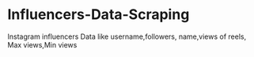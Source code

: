 # Influencers-Data-Scraping
 Instagram influencers Data like username,followers, name,views of reels, Max views,Min views
